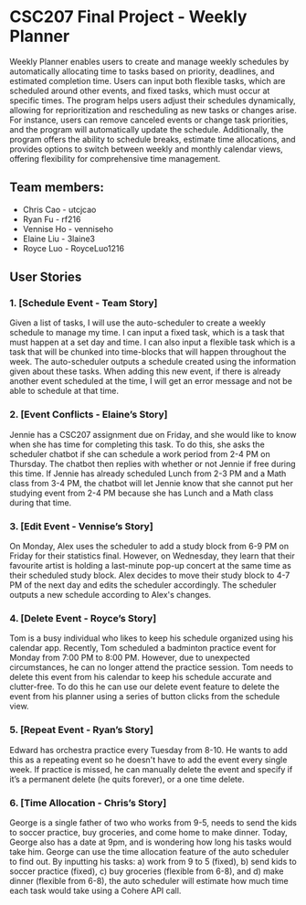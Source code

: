 # CSC207 Final Project - Weekly Planner

Weekly Planner enables users to create and manage weekly schedules by automatically allocating time to tasks based on 
priority, deadlines, and estimated completion time. Users can input both flexible tasks, which are scheduled around 
other events, and fixed tasks, which must occur at specific times. The program helps users adjust their schedules 
dynamically, allowing for reprioritization and rescheduling as new tasks or changes arise. For instance, users can 
remove canceled events or change task priorities, and the program will automatically update the schedule. Additionally, 
the program offers the ability to schedule breaks, estimate time allocations, and provides options to switch between 
weekly and monthly calendar views, offering flexibility for comprehensive time management.

## Team members:

- Chris Cao - utcjcao
- Ryan Fu - rf216
- Vennise Ho - venniseho
- Elaine Liu - 3laine3
- Royce Luo - RoyceLuo1216

## User Stories

### 1. [Schedule Event - Team Story] 
Given a list of tasks, I will use the auto-scheduler to create a weekly schedule to manage my time. I can input a fixed 
task, which is a task that must happen at a set day and time. I can also input a flexible task which is a task that 
will be chunked into time-blocks that will happen throughout the week. The auto-scheduler outputs a schedule created 
using the information given about these tasks. When adding this new event, if there is already another event scheduled 
at the time, I will get an error message and not be able to schedule at that time.

### 2. [Event Conflicts - Elaine’s Story] 
Jennie has a CSC207 assignment due on Friday, and she would like to know when she has time for completing this task. To do this, she asks the scheduler chatbot if she can schedule a work period from 2-4 PM on Thursday. The chatbot then replies with whether or not Jennie if free during this time. If Jennie has already scheduled Lunch from 2-3 PM and a Math class from 3-4 PM, the chatbot will let Jennie know that she cannot put her studying event from 2-4 PM because she has Lunch and a Math class during that time.

### 3. [Edit Event - Vennise’s Story] 
On Monday, Alex uses the scheduler to add a study block from 6-9 PM on Friday for their statistics final. However, 
on Wednesday, they learn that their favourite artist is holding a last-minute pop-up concert at the same time as their 
scheduled study block. Alex decides to move their study block to 4-7 PM of the next day and edits the scheduler accordingly.
The scheduler outputs a new schedule according to Alex's changes.

### 4. [Delete Event - Royce’s Story]
Tom is a busy individual who likes to keep his schedule organized using his calendar app. Recently, Tom scheduled a badminton practice event for Monday from 7:00 PM to 8:00 PM. However, due to unexpected circumstances, he can no longer attend the practice session. Tom needs to delete this event from his calendar to keep his schedule accurate and clutter-free. To do this he can use our delete event feature to delete the event from his planner using a series of button clicks from the schedule view. 

### 5. [Repeat Event - Ryan’s Story]
Edward has orchestra practice every Tuesday from 8-10. He wants to add this as a repeating event so he doesn't have to 
add the event every single week. If practice is missed, he can manually delete the event and specify if it’s a 
permanent delete (he quits forever), or a one time delete.

### 6. [Time Allocation - Chris’s Story]
George is a single father of two who works from 9-5, needs to send the kids to soccer practice, buy groceries, and come 
home to make dinner. Today, George also has a date at 9pm, and is wondering how long his tasks would take him. George 
can use the time allocation feature of the auto scheduler to find out. By inputting his tasks: a) work from 9 to 5 
(fixed), b) send kids to soccer practice (fixed), c) buy groceries (flexible from 6-8), and d) make dinner (flexible 
from 6-8), the auto scheduler will estimate how much time each task would take using a Cohere API call.


